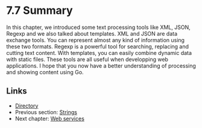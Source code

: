 # 7.7 Summary

In this chapter, we introduced some text processing tools like XML, JSON, Regexp and we also talked about templates. XML and JSON are data exchange tools. You can represent almost any kind of information using these two formats. Regexp is a powerful tool for searching, replacing and cutting text content. With templates, you can easily combine dynamic data with static files. These tools are all useful when developping web applications. I hope that you now have a better understanding of processing and showing content using Go.

## Links

* [Directory](preface.md)
* Previous section: [Strings](07.6.md)
* Next chapter: [Web services](08.0.md)

